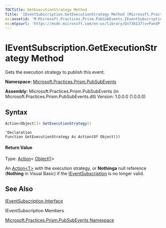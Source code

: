 ```yaml
---
TOCTitle: GetExecutionStrategy Method
Title: 'IEventSubscription.GetExecutionStrategy Method (Microsoft.Practices.Prism.PubSubEvents)'
ms:assetid: 'M:Microsoft.Practices.Prism.PubSubEvents.IEventSubscription.GetExecutionStrategy'
ms:mtpsurl: 'https://msdn.microsoft.com/en-us/library/Dn736137(v=PandP.50)'
---
```


# IEventSubscription.GetExecutionStrategy Method

Gets the execution strategy to publish this event.

**Namespace:** [Microsoft.Practices.Prism.PubSubEvents](https://msdn.microsoft.com/en-us/library/microsoft.practices.prism.pubsubevents(v=pandp.50))

**Assembly:** Microsoft.Practices.Prism.PubSubEvents (in Microsoft.Practices.Prism.PubSubEvents.dll) Version: 1.0.0.0 (1.0.0.0)

## Syntax

```C#
Action<Object[]> GetExecutionStrategy()
```

```VB
'Declaration
Function GetExecutionStrategy As Action(Of Object())
```

#### Return Value

Type: [Action](http://msdn2.microsoft.com/en-us/library/018hxwa8)&lt; [Object](http://msdn2.microsoft.com/en-us/library/e5kfa45b)[]&gt;

An [Action&lt;T&gt;](http://msdn2.microsoft.com/en-us/library/018hxwa8) with the execution strategy, or **Nothinga** null reference (**Nothing** in Visual Basic) if the [IEventSubscription](https://msdn.microsoft.com/en-us/library/microsoft.practices.prism.pubsubevents.ieventsubscription(v=pandp.50)) is no longer valid.

## See Also

[IEventSubscription Interface](https://msdn.microsoft.com/en-us/library/microsoft.practices.prism.pubsubevents.ieventsubscription(v=pandp.50))

IEventSubscription Members

[Microsoft.Practices.Prism.PubSubEvents Namespace](https://msdn.microsoft.com/en-us/library/microsoft.practices.prism.pubsubevents(v=pandp.50))
